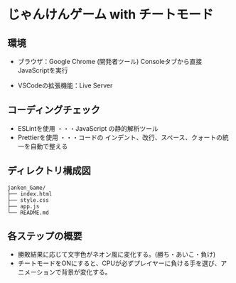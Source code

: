 # じゃんけんゲーム with チートモード

## 環境
- ブラウザ：Google Chrome (開発者ツール)
  Consoleタブから直接JavaScriptを実行

- VSCodeの拡張機能：Live Server


## コーディングチェック
- ESLintを使用  ・・・JavaScript の静的解析ツール
- Prettierを使用 ・・・コードの インデント、改行、スペース、クォートの統一を自動で整える

## ディレクトリ構成図
```
janken_Game/
├── index.html      
├── style.css       
├── app.js           
└── README.md        
```

## 各ステップの概要
- 勝敗結果に応じて文字色がネオン風に変化する。(勝ち・あいこ・負け)  
- チートモードをONにすると、CPUが必ずプレイヤーに負ける手を選び、アニメーションで背景が変化する。


